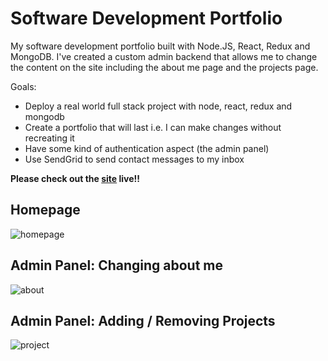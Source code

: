 # Software Development Portfolio

My software development portfolio built with Node.JS, React, Redux and MongoDB. I've created a custom admin backend that allows me to change the content on the site including the about me page and the projects page. 

Goals:
- Deploy a real world full stack project with node, react, redux and mongodb
- Create a portfolio that will last i.e. I can make changes without recreating it
- Have some kind of authentication aspect (the admin panel)
- Use SendGrid to send contact messages to my inbox

**Please check out the [site](https://www.niccannon.com/) live!!**

## Homepage

![homepage](https://i.imgur.com/yqLjgpw.png)


## Admin Panel: Changing about me

![about](https://i.imgur.com/NrLFyau.png)

## Admin Panel: Adding / Removing Projects

![project](https://i.imgur.com/c8dL3b9.png)

